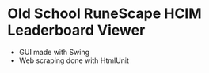 # Old School RuneScape HCIM Leaderboard Viewer
* GUI made with Swing
* Web scraping done with HtmlUnit

